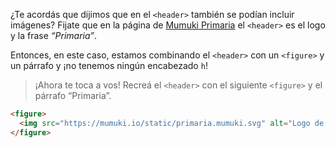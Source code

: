 ¿Te acordás que dijimos que en el `<header>` también se podían incluir imágenes? 
Fijate que en la página de [Mumuki Primaria](https://mumuki.io/primaria) el `<header>` es el logo y la frase _“Primaria”_.

Entonces, en este caso, estamos combinando el `<header>` con un `<figure>` y un párrafo y ¡no tenemos ningún encabezado `h`!

> ¡Ahora te toca a vos! Recreá el `<header>` con el siguiente `<figure>` y el párrafo “Primaria”.
>
```html
<figure>
  <img src="https://mumuki.io/static/primaria.mumuki.svg" alt="Logo de mumuki" width="400px"/> 
</figure>
```
